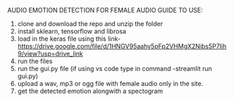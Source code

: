 AUDIO EMOTION DETECTION FOR FEMALE AUDIO GUIDE TO USE:

1. clone and download the repo and unzip the folder
2. install sklearn, tensorflow and librosa
3. load in the keras file using this link- https://drive.google.com/file/d/1HNGV95aahy5pFp2VHMgX2Nibs5P7lih9/view?usp=drive_link
4. run the files
5. run the gui.py file (if using vs code type in command -streamlit run gui.py)
6. upload a wav, mp3 or ogg file with female audio only in the site.
7. get the detected emotion alongwith a spectogram
